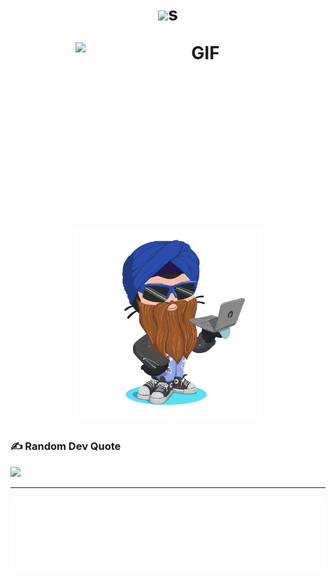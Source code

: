 <!-- Header -->
<h1 align="center"><img src="https://readme-typing-svg.demolab.com?font=Fira+Code&pause=1000&color=2F81F7&random=false&width=435&lines=Hi+%F0%9F%91%8B%2C+I'm+Samm"</h1>s

<!-- GIF Image -->
<p align="center">
  <a target="_blank">
    <img align="right" top="500" height="300" width="400" alt="GIF" src="https://media.giphy.com/media/SWoSkN6DxTszqIKEqv/giphy.gif">
  </a>
</p>

<!-- Octocat Image -->
<p align="center">
  <img width="300" height="300" src="https://github.com/Samuel-Muriuki/Samuel-Muriuki/blob/main/assets/octocat-1711880312906.png?raw=true"></a>

### ✍️ Random Dev Quote

![](https://quotes-github-readme.vercel.app/api?type=horizontal&theme=gruvbox)

---

<!-- Thank You SVG Image -->
<img height="120" alt="Thanks for visiting me" width="100%" src="https://raw.githubusercontent.com/Samuel-Muriuki/Samuel-Muriuki/main/assets/el.svg" />
